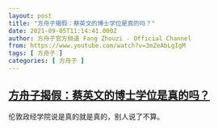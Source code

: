 ```yaml
---
layout: post
title: "方舟子揭假：蔡英文的博士学位是真的吗？"
date: 2021-09-05T11:14:41.000Z
author: 方舟子官方频道 Fang Zhouzi - Official Channel
from: https://www.youtube.com/watch?v=3mZeAbLgIgM
tags: [ 方舟子 ]
categories: [ 方舟子 ]
---
```

<!--1630840481000-->
[方舟子揭假：蔡英文的博士学位是真的吗？](https://www.youtube.com/watch?v=3mZeAbLgIgM)
------

<div>
伦敦政经学院说是真的就是真的，别人说了不算。
</div>
